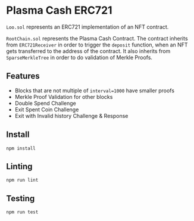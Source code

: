 # Plasma Cash ERC721

`Loo.sol` represents an ERC721 implementation of an NFT contract. 

`RootChain.sol` represents the Plasma Cash Contract. The contract inherits from `ERC721Receiver` in order to trigger the `deposit` function, when an NFT gets transferred to the address of the contract. It also inherits from `SparseMerkleTree` in order to do validation of Merkle Proofs.

## Features

- Blocks that are not multiple of `interval=1000` have smaller proofs
- Merkle Proof Validation for other blocks
- Double Spend Challenge
- Exit Spent Coin Challenge
- Exit with Invalid history Challenge & Response

## Install

```
npm install
```

## Linting

```
npm run lint
```

## Testing

```
npm run test
```
